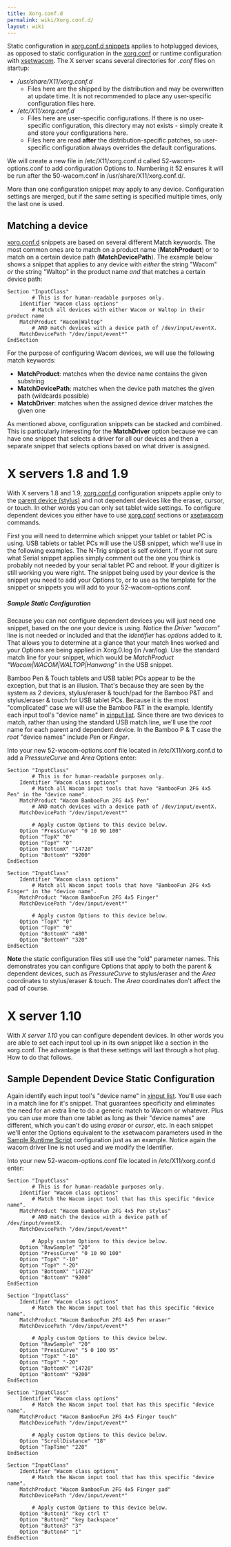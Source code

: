 ```yaml
---
title: Xorg.conf.d
permalink: wiki/Xorg.conf.d/
layout: wiki
---
```


Static configuration in [ xorg.conf.d
snippets](/wiki/Configuring_X#xorg.conf.d_configuration "wikilink") applies to
hotplugged devices, as opposed to static configuration in the
[xorg.conf](/wiki/Configuring_X#Manual_setup_in_the_xorg.conf "wikilink") or
runtime configuration with [xsetwacom](xsetwacom "wikilink"). The X
server scans several directories for *.conf* files on startup:

-   */usr/share/X11/xorg.conf.d*
    -   Files here are the shipped by the distribution and may be
        overwritten at update time. It is not recommended to place any
        user-specific configuration files here.
-   */etc/X11/xorg.conf.d*
    -   Files here are user-specific configurations. If there is no
        user-specific configuration, this directory may not exists -
        simply create it and store your configurations here.
    -   Files here are read **after** the distribution-specific patches,
        so user-specific configuration always overrides the default
        configurations.

We will create a new file in /etc/X11/xorg.conf.d called
52-wacom-options.conf to add configuration Options to. Numbering it 52
ensures it will be run after the 50-wacom.conf in
/usr/share/X11/xorg.conf.d/.

More than one configuration snippet may apply to any device.
Configuration settings are merged, but if the same setting is specified
multiple times, only the last one is used.

Matching a device
-----------------

[xorg.conf.d](xorg.conf.d "wikilink") snippets are based on several
different Match keywords. The most common ones are to match on a product
name (**MatchProduct**) or to match on a certain device path
(**MatchDevicePath**). The example below shows a snippet that applies to
any device with *either* the string "Wacom" *or* the string "Waltop" in
the product name *and* that matches a certain device path:

    Section "InputClass"
            # This is for human-readable purposes only.
        Identifier "Wacom class options"
            # Match all devices with either Wacom or Waltop in their product name
        MatchProduct "Wacom|Waltop"
            # AND match devices with a device path of /dev/input/eventX.
        MatchDevicePath "/dev/input/event*"
    EndSection

For the purpose of configuring Wacom devices, we will use the following
match keywords:

-   **MatchProduct**: matches when the device name contains the given
    substring
-   **MatchDevicePath**: matches when the device path matches the given
    path (wildcards possible)
-   **MatchDriver**: matches when the assigned device driver matches the
    given one

As mentioned above, configuration snippets can be stacked and combined.
This is particularly interesting for the **MatchDriver** option because
we can have one snippet that selects a driver for all our devices and
then a separate snippet that selects options based on what driver is
assigned.

X servers 1.8 and 1.9
=====================

With X servers 1.8 and 1.9, [xorg.conf.d](xorg.conf.d "wikilink")
configuration snippets applie only to the [ parent device
(stylus)](/wiki/How_Wacom_tablets_work#Tools "wikilink") and not dependent
devices like the eraser, cursor, or touch. In other words you can only
set tablet wide settings. To configure dependent devices you either have
to use [
xorg.conf](/wiki/Configuring_X#Manual_setup_in_the_xorg.conf "wikilink")
sections or [xsetwacom](xsetwacom "wikilink") commands.

First you will need to determine which snippet your tablet or tablet PC
is using. USB tablets or tablet PCs will use the USB snippet, which
we'll use in the following examples. The N-Trig snippet is self evident.
If your not sure what Serial snippet applies simply comment out the one
you think is probably not needed by your serial tablet PC and reboot. If
your digitizer is still working you were right. The snippet being used
by your device is the snippet you need to add your Options to, or to use
as the template for the snippet or snippets you will add to your
52-wacom-options.conf.

##### Sample Static Configuration

Because you can not configure dependent devices you will just need one
snippet, based on the one your device is using. Notice the *Driver
"wacom"* line is not needed or included and that the *Identifier* has
*options* added to it. That allows you to determine at a glance that
your match lines worked and your Options are being applied in Xorg.0.log
(in /var/log). Use the standard match line for your snippet, which would
be *MatchProduct "Wacom\|WACOM\|WALTOP\|Hanwang"* in the USB snippet.

Bamboo Pen & Touch tablets and USB tablet PCs appear to be the
exception, but that is an illusion. That's because they are seen by the
system as 2 devices, stylus/eraser & touch/pad for the Bamboo P&T and
stylus/eraser & touch for USB tablet PCs. Because it is the most
"complicated" case we will use the Bamboo P&T in the example. Identify
each input tool's "device name" in [xinput list](xinput "wikilink").
Since there are two devices to match, rather than using the standard USB
match line, we'll use the *root* name for each parent and dependent
device. In the Bamboo P & T case the *root* "device names" include *Pen*
or *Finger*.

Into your new 52-wacom-options.conf file located in /etc/X11/xorg.conf.d
to add a *PressureCurve* and *Area* Options enter:

    Section "InputClass"
            # This is for human-readable purposes only.
        Identifier "Wacom class options"
            # Match all Wacom input tools that have "BambooFun 2FG 4x5 Pen" in the "device name".
        MatchProduct "Wacom BambooFun 2FG 4x5 Pen"
            # AND match devices with a device path of /dev/input/eventX.
        MatchDevicePath "/dev/input/event*"

            # Apply custom Options to this device below.
        Option "PressCurve" "0 10 90 100"
        Option "TopX" "0"
        Option "TopY" "0"
        Option "BottomX" "14720"
        Option "BottomY" "9200"
    EndSection

    Section "InputClass"
        Identifier "Wacom class options"
            # Match all Wacom input tools that have "BambooFun 2FG 4x5 Finger" in the "device name".
        MatchProduct "Wacom BambooFun 2FG 4x5 Finger"
        MatchDevicePath "/dev/input/event*"

            # Apply custom Options to this device below.
        Option "TopX" "0"
        Option "TopY" "0"
        Option "BottomX" "480"
        Option "BottomY" "320"
    EndSection

**Note** the static configuration files still use the "old" parameter
names. This demonstrates you can configure Options that apply to both
the parent & dependent devices, such as *PressureCurve* to stylus/eraser
and the *Area* coordinates to stylus/eraser & touch. The *Area*
coordinates don't affect the pad of course.

X server 1.10
=============

With *X server 1.10* you can configure dependent devices. In other words
you are able to set each input tool up in its own snippet like a section
in the xorg.conf. The advantage is that these settings will last through
a hot plug. How to do that follows.

Sample Dependent Device Static Configuration
--------------------------------------------

Again identify each input tool's "device name" in [xinput
list](xinput "wikilink"). You'll use each in a match line for it's
snippet. That guarantees specificity and eliminates the need for an
extra line to do a generic match to Wacom or whatever. Plus you can use
more than one tablet as long as their "device names" are different,
which you can't do using *eraser* or *cursor*, etc. In each snippet
we'll enter the Options equivalent to the xsetwacom parameters used in
the [Sample Runtime
Script](/wiki/Tablet_Configuration#Sample_Runtime_Script "wikilink")
configuration just as an example. Notice again the wacom driver line is
not used and we modify the Identifier.

Into your new 52-wacom-options.conf file located in /etc/X11/xorg.conf.d
enter:

    Section "InputClass"
            # This is for human-readable purposes only.
        Identifier "Wacom class options"
            # Match the Wacom input tool that has this specific "device name".
        MatchProduct "Wacom BambooFun 2FG 4x5 Pen stylus"
            # AND match the device with a device path of /dev/input/eventX.
        MatchDevicePath "/dev/input/event*"

            # Apply custom Options to this device below.
        Option "RawSample" "20"
        Option "PressCurve" "0 10 90 100"
        Option "TopX" "-10"
        Option "TopY" "-20"
        Option "BottomX" "14720"
        Option "BottomY" "9200"
    EndSection

    Section "InputClass"
        Identifier "Wacom class options"
            # Match the Wacom input tool that has this specific "device name".
        MatchProduct "Wacom BambooFun 2FG 4x5 Pen eraser"
        MatchDevicePath "/dev/input/event*"

            # Apply custom Options to this device below.
        Option "RawSample" "20"
        Option "PressCurve" "5 0 100 95"
        Option "TopX" "-10"
        Option "TopY" "-20"
        Option "BottomX" "14720"
        Option "BottomY" "9200"
    EndSection

    Section "InputClass"
        Identifier "Wacom class options"
            # Match the Wacom input tool that has this specific "device name".
        MatchProduct "Wacom BambooFun 2FG 4x5 Finger touch"
        MatchDevicePath "/dev/input/event*"

            # Apply custom Options to this device below.
        Option "ScrollDistance" "18"
        Option "TapTime" "220"
    EndSection

    Section "InputClass"
        Identifier "Wacom class options"
            # Match the Wacom input tool that has this specific "device name".
        MatchProduct "Wacom BambooFun 2FG 4x5 Finger pad"
        MatchDevicePath "/dev/input/event*"

            # Apply custom Options to this device below.
        Option "Button1" "key ctrl t"
        Option "Button2" "key backspace"
        Option "Button3" "3"
        Option "Button4" "1"
    EndSection
